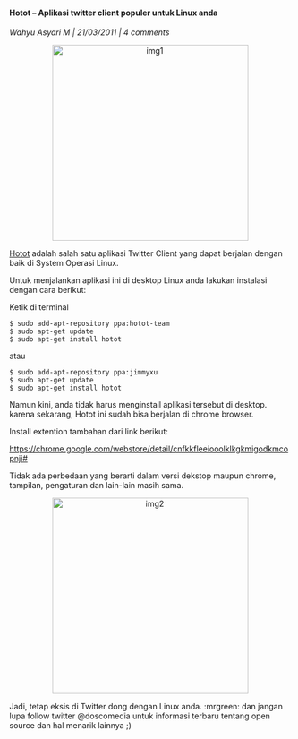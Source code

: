 #### Hotot – Aplikasi twitter client populer untuk Linux anda
_Wahyu Asyari M | 21/03/2011 | 4 comments_

<p align="center">
<img src="./posts/2011-03-21-hotot-aplikasi-twitter-client-populer-untuk-linux-anda/hotot.jpg" height="350px" alt="img1">
</p> 

[Hotot](http://www.hotot.org/index.html) adalah salah satu aplikasi Twitter Client yang dapat berjalan dengan baik di System Operasi Linux.

Untuk menjalankan aplikasi ini di desktop Linux anda lakukan instalasi dengan cara berikut:

Ketik di terminal
```
$ sudo add-apt-repository ppa:hotot-team
$ sudo apt-get update
$ sudo apt-get install hotot
```
atau
```
$ sudo add-apt-repository ppa:jimmyxu
$ sudo apt-get update
$ sudo apt-get install hotot
```
    

Namun kini, anda tidak harus menginstall aplikasi tersebut di desktop. karena sekarang, Hotot ini sudah bisa berjalan di chrome browser.

Install extention tambahan dari link berikut:

<https://chrome.google.com/webstore/detail/cnfkkfleeiooolklkgkmigodkmcopnji#>

Tidak ada perbedaan yang berarti dalam versi dekstop maupun chrome, tampilan, pengaturan dan lain-lain masih sama.
<p align="center">
<img src="./posts/2011-03-21-hotot-aplikasi-twitter-client-populer-untuk-linux-anda/hotot_thumb.jpg" height="350px" alt="img2">
</p> 

Jadi, tetap eksis di Twitter dong dengan Linux anda. :mrgreen:
dan jangan lupa follow twitter @doscomedia untuk informasi terbaru tentang open source dan hal menarik lainnya ;)